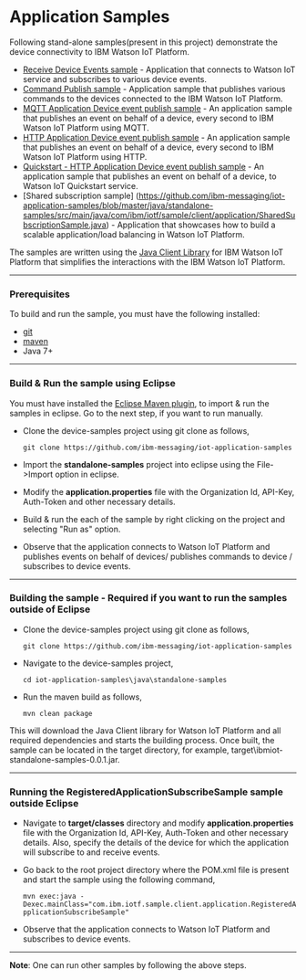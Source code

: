 Application Samples
============================================

Following stand-alone samples(present in this project) demonstrate the device connectivity to IBM Watson IoT Platform.

* [Receive Device Events sample](https://github.com/ibm-messaging/iot-application-samples/blob/master/java/standalone-samples/src/main/java/com/ibm/iotf/sample/client/application/RegisteredApplicationSubscribeSample.java) - Application that connects to Watson IoT service and subscribes to various device events.
* [Command Publish sample](https://github.com/ibm-messaging/iot-application-samples/blob/master/java/standalone-samples/src/main/java/com/ibm/iotf/sample/client/application/RegisteredApplicationCommandPublish.java) - Application sample that publishes various commands to the devices connected to the IBM Watson IoT Platform.
* [MQTT Application Device event publish sample](https://github.com/ibm-messaging/iot-application-samples/blob/master/java/standalone-samples/src/main/java/com/ibm/iotf/sample/client/application/MQTTApplicationDeviceEventPublish.java) - An application sample that publishes an event on behalf of a device, every second to IBM Watson IoT Platform using MQTT.
* [HTTP Application Device event publish sample](https://github.com/ibm-messaging/iot-application-samples/blob/master/java/standalone-samples/src/main/java/com/ibm/iotf/sample/client/application/HttpApplicationDeviceEventPublish.java) - An application sample that publishes an event on behalf of a device, every second to IBM Watson IoT Platform using HTTP.
* [Quickstart - HTTP Application Device event publish sample](https://github.com/ibm-messaging/iot-application-samples/blob/master/java/standalone-samples/src/main/java/com/ibm/iotf/sample/client/application/QuickstartMQTTApplicationDeviceEventPublish.java) - An application sample that publishes an event on behalf of a device, to Watson IoT Quickstart service.
* [Shared subscription sample] (https://github.com/ibm-messaging/iot-application-samples/blob/master/java/standalone-samples/src/main/java/com/ibm/iotf/sample/client/application/SharedSubscriptionSample.java) - Application that showcases how to build a scalable application/load balancing in Watson IoT Platform.

The samples are written using the [Java Client Library](https://github.com/ibm-messaging/iot-java) for IBM Watson IoT Platform that simplifies the interactions with the IBM Watson IoT Platform.

----

### Prerequisites
To build and run the sample, you must have the following installed:

* [git](https://git-scm.com/)
* [maven](https://maven.apache.org/download.cgi)
* Java 7+

----

### Build & Run the sample using Eclipse

You must have installed the [Eclipse Maven plugin](http://www.eclipse.org/m2e/), to import & run the samples in eclipse. Go to the next step, if you want to run manually.

* Clone the device-samples project using git clone as follows,

    `git clone https://github.com/ibm-messaging/iot-application-samples`
    
* Import the **standalone-samples** project into eclipse using the File->Import option in eclipse.

* Modify the **application.properties** file with the Organization Id, API-Key, Auth-Token and other necessary details.

* Build & run the each of the sample by right clicking on the project and selecting "Run as" option.

* Observe that the application connects to Watson IoT Platform and publishes events on behalf of devices/ publishes commands to device / subscribes to device events.

----

### Building the sample - Required if you want to run the samples outside of Eclipse

* Clone the device-samples project using git clone as follows,
   
    `git clone https://github.com/ibm-messaging/iot-application-samples`
    
* Navigate to the device-samples project, 

    `cd iot-application-samples\java\standalone-samples`
    
* Run the maven build as follows,

    `mvn clean package`
    
This will download the Java Client library for Watson IoT Platform and all required dependencies and starts the building process. Once built, the sample can be located in the target directory, for example, target\ibmiot-standalone-samples-0.0.1.jar.

----


### Running the RegisteredApplicationSubscribeSample sample outside Eclipse

* Navigate to **target/classes** directory and modify **application.properties** file with the Organization Id, API-Key, Auth-Token and other necessary details. Also, specify the details of the device for which the application will subscribe to and receive events.

* Go back to the root project directory where the POM.xml file is present and start the sample using the following command,

    `mvn exec:java -Dexec.mainClass="com.ibm.iotf.sample.client.application.RegisteredApplicationSubscribeSample"`

* Observe that the application connects to Watson IoT Platform and subscribes to device events.

----

**Note**: One can run other samples by following the above steps.
